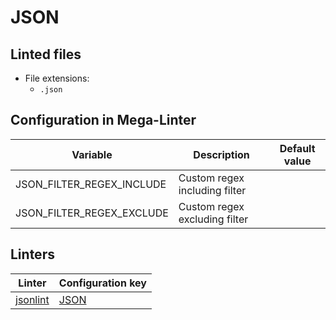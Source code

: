 <!-- markdownlint-disable MD003 MD020 MD033 MD041 -->
<!-- Generated by .automation/build.py, please do not update manually -->
<!-- Instead, update descriptor file at https://github.com/nvuillam/mega-linter/tree/master/megalinter/descriptors/json.yml -->
# JSON

## Linted files

- File extensions:
  - `.json`

## Configuration in Mega-Linter

| Variable | Description | Default value |
| ----------------- | -------------- | -------------- |
| JSON_FILTER_REGEX_INCLUDE | Custom regex including filter |  |
| JSON_FILTER_REGEX_EXCLUDE | Custom regex excluding filter |  |

## Linters

| Linter | Configuration key |
| ------ | ----------------- |
| [jsonlint](json_jsonlint.md) | [JSON](json_jsonlint.md) |
